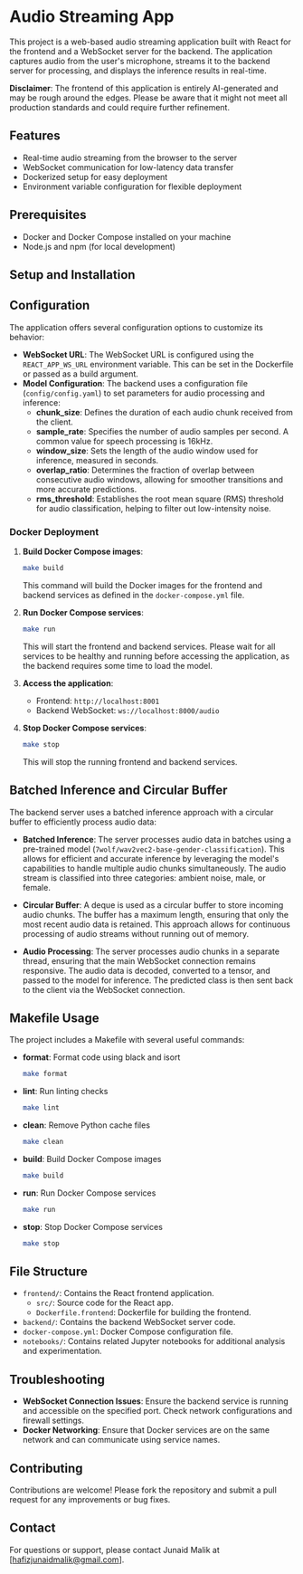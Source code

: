 # Audio Streaming App

This project is a web-based audio streaming application built with React for the frontend and a WebSocket server for the backend. The application captures audio from the user's microphone, streams it to the backend server for processing, and displays the inference results in real-time.

**Disclaimer**: The frontend of this application is entirely AI-generated and may be rough around the edges. Please be aware that it might not meet all production standards and could require further refinement.

## Features
- Real-time audio streaming from the browser to the server
- WebSocket communication for low-latency data transfer
- Dockerized setup for easy deployment
- Environment variable configuration for flexible deployment

## Prerequisites
- Docker and Docker Compose installed on your machine
- Node.js and npm (for local development)

## Setup and Installation

## Configuration
The application offers several configuration options to customize its behavior:

- **WebSocket URL**: The WebSocket URL is configured using the `REACT_APP_WS_URL` environment variable. This can be set in the Dockerfile or passed as a build argument.
- **Model Configuration**: The backend uses a configuration file (`config/config.yaml`) to set parameters for audio processing and inference:
  - **chunk_size**: Defines the duration of each audio chunk received from the client.
  - **sample_rate**: Specifies the number of audio samples per second. A common value for speech processing is 16kHz.
  - **window_size**: Sets the length of the audio window used for inference, measured in seconds.
  - **overlap_ratio**: Determines the fraction of overlap between consecutive audio windows, allowing for smoother transitions and more accurate predictions.
  - **rms_threshold**: Establishes the root mean square (RMS) threshold for audio classification, helping to filter out low-intensity noise.

### Docker Deployment
1. **Build Docker Compose images**:
   ```bash
   make build
   ```
   This command will build the Docker images for the frontend and backend services as defined in the `docker-compose.yml` file.

2. **Run Docker Compose services**:
   ```bash
   make run
   ```
   This will start the frontend and backend services. Please wait for all services to be healthy and running before accessing the application, as the backend requires some time to load the model.

3. **Access the application**:
   - Frontend: `http://localhost:8001`
   - Backend WebSocket: `ws://localhost:8000/audio`

4. **Stop Docker Compose services**:
   ```bash
   make stop
   ```
   This will stop the running frontend and backend services.

## Batched Inference and Circular Buffer
The backend server uses a batched inference approach with a circular buffer to efficiently process audio data:

- **Batched Inference**: The server processes audio data in batches using a pre-trained model (`7wolf/wav2vec2-base-gender-classification`). This allows for efficient and accurate inference by leveraging the model's capabilities to handle multiple audio chunks simultaneously. The audio stream is classified into three categories: ambient noise, male, or female.

- **Circular Buffer**: A deque is used as a circular buffer to store incoming audio chunks. The buffer has a maximum length, ensuring that only the most recent audio data is retained. This approach allows for continuous processing of audio streams without running out of memory.

- **Audio Processing**: The server processes audio chunks in a separate thread, ensuring that the main WebSocket connection remains responsive. The audio data is decoded, converted to a tensor, and passed to the model for inference. The predicted class is then sent back to the client via the WebSocket connection.

## Makefile Usage
The project includes a Makefile with several useful commands:

- **format**: Format code using black and isort
  ```bash
  make format
  ```
- **lint**: Run linting checks
  ```bash
  make lint
  ```
- **clean**: Remove Python cache files
  ```bash
  make clean
  ```
- **build**: Build Docker Compose images
  ```bash
  make build
  ```
- **run**: Run Docker Compose services
  ```bash
  make run
  ```
- **stop**: Stop Docker Compose services
  ```bash
  make stop
  ```

## File Structure
- `frontend/`: Contains the React frontend application.
  - `src/`: Source code for the React app.
  - `Dockerfile.frontend`: Dockerfile for building the frontend.
- `backend/`: Contains the backend WebSocket server code.
- `docker-compose.yml`: Docker Compose configuration file.
- `notebooks/`: Contains related Jupyter notebooks for additional analysis and experimentation.

## Troubleshooting
- **WebSocket Connection Issues**: Ensure the backend service is running and accessible on the specified port. Check network configurations and firewall settings.
- **Docker Networking**: Ensure that Docker services are on the same network and can communicate using service names.

## Contributing
Contributions are welcome! Please fork the repository and submit a pull request for any improvements or bug fixes.

## Contact
For questions or support, please contact Junaid Malik at [hafizjunaidmalik@gmail.com].